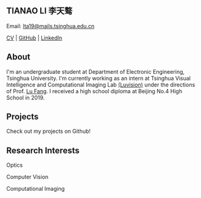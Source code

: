 ## TIANAO LI 李天骜

<!-- Phone: +86 13301296130 -->

Email: lta19@mails.tsinghua.edu.cn

[CV]() | [GitHub](https://github.com/Lukeli0425/) | [LinkedIn](https://www.linkedin.com/in/tianao-li-596997227/)

## About

I'm an undergraduate student at Department of Electronic Engineering, Tsinghua University. I'm currently working as an intern at Tsinghua Visual Intelligence and Computational Imaging Lab [(Luvision)](http://www.luvision.net) under the directions of Prof. [Lu Fang](http://www.luvision.net/show-684.html). I received a high school diploma at Beijing No.4 High School in 2019.

## Projects

Check out my projects on Github!




## Research Interests

Optics

Computer Vision

Computational Imaging



